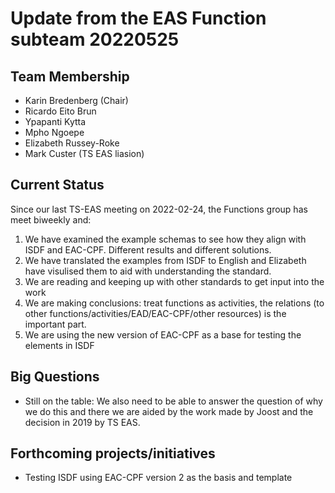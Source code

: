 # Update from the EAS Function subteam 20220525

## Team Membership

- Karin Bredenberg (Chair)
- Ricardo Eito Brun
- Ypapanti Kytta
- Mpho Ngoepe
- Elizabeth Russey-Roke
- Mark Custer (TS EAS liasion)

## Current Status

Since our last TS-EAS meeting on 2022-02-24, the Functions group has meet biweekly and:

1. We have examined the example schemas to see how they align with ISDF and EAC-CPF. Different results and different solutions.
1. We have translated the examples from ISDF to English and Elizabeth have visulised them to aid with understanding the standard.
2. We are reading and keeping up with other standards to get input into the work
3. We are making conclusions: treat functions as activities, the relations (to other functions/activities/EAD/EAC-CPF/other resources) is the important part.
4. We are using the new version of EAC-CPF as a base for testing the elements in ISDF

## Big Questions

- Still on the table: We also need to be able to answer the question of why we do this and there we are aided by the work made by Joost and the decision in 2019 by TS EAS. 

## Forthcoming projects/initiatives

- Testing ISDF using EAC-CPF version 2 as the basis and template
